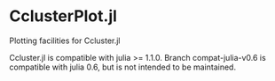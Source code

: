 # CclusterPlot.jl
Plotting facilities for Ccluster.jl

Ccluster.jl is compatible with julia >= 1.1.0.
Branch compat-julia-v0.6 is compatible with julia 0.6, but is not intended to be maintained.

